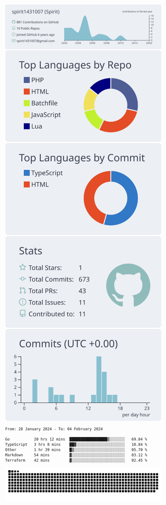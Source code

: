 [![](https://raw.githubusercontent.com/spirit1431007/spirit1431007/master/profile-summary-card-output/nord_bright/0-profile-details.svg)](https://git.io/spiritx)
[![](https://raw.githubusercontent.com/spirit1431007/spirit1431007/master/profile-summary-card-output/nord_bright/1-repos-per-language.svg)](https://git.io/spiritx) [![](https://raw.githubusercontent.com/spirit1431007/spirit1431007/master/profile-summary-card-output/nord_bright/2-most-commit-language.svg)](https://git.io/spiritx)
[![](https://raw.githubusercontent.com/spirit1431007/spirit1431007/master/profile-summary-card-output/nord_bright/3-stats.svg)](https://git.io/spiritx) [![](https://raw.githubusercontent.com/spirit1431007/spirit1431007/master/profile-summary-card-output/nord_bright/4-productive-time.svg)](https://git.io/spiritx)

<!--START_SECTION:waka-->

```txt
From: 28 January 2024 - To: 04 February 2024

Go           20 hrs 12 mins  █████████████████▒░░░░░░░   69.84 %
TypeScript   3 hrs 8 mins    ██▓░░░░░░░░░░░░░░░░░░░░░░   10.84 %
Other        1 hr 39 mins    █▒░░░░░░░░░░░░░░░░░░░░░░░   05.70 %
Markdown     54 mins         ▓░░░░░░░░░░░░░░░░░░░░░░░░   03.12 %
Terraform    42 mins         ▓░░░░░░░░░░░░░░░░░░░░░░░░   02.45 %
```

<!--END_SECTION:waka-->

![contribution](https://github.com/spirit1431007/spirit1431007/blob/output/github-contribution-grid-snake.svg)
